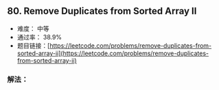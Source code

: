 ## 80. Remove Duplicates from Sorted Array II


- 难度： 中等
- 通过率： 38.9%
- 题目链接：[https://leetcode.com/problems/remove-duplicates-from-sorted-array-ii](https://leetcode.com/problems/remove-duplicates-from-sorted-array-ii)



### 解法：